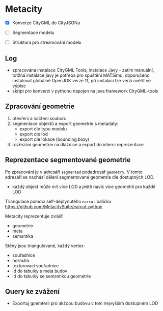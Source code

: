 # Metacity

- [x] Konverze CityGML do CityJSONu
- [ ] Segmentace modelu
- [ ] Struktura pro streamování modelu


## Log

- zpracována instalace CityGML Tools, instalace Javy - zatím manuální, totžná instalace javy je potřeba pro spuštění MATSimu, doporučeno instalovat globálně OpenJDK verze 11, při instalaci lze verzi ověřit ve výpise 
- skript pro konverzi v pythonu napojen na java framework CityGML-tools

## Zpracování geometrie

1. otevření a načtení souboru
2. segmentace objektů a export geometrie s metadaty:
    - export dle typu modelu
    - export dle lod
    - export dle lokace (bounding boxy)
3. rozřezání geometrie na dlaždice a export do interní reprezentace

## Reprezentace segmentované geometrie
Po zpracování je v adresáři `segmented` podadresář `geometry`. V tomto adresáři se nachází dělení segmentované geometrie dle dostupných LOD. 

- každý objekt může mít více LOD a ještě navíc více geometrií pro každé LOD

Triangulace pomocí self-deplynutého `earcut` balíčku https://github.com/MetacitySuite/earcut-python 

Metacity reprezentuje zvlášť 
- geometrie
- meta
- semantika

Stěny jsou triangulované, každý vertex:

- souřadnice
- normála
- texturovací souřadnice
- id do tabulky s meta budov
- id do tabulky se semantikou geometrie

## Query ke zvážení

- Exportuj goemterii pro akždou budovu v tom nejvyšším dostupném LOD

